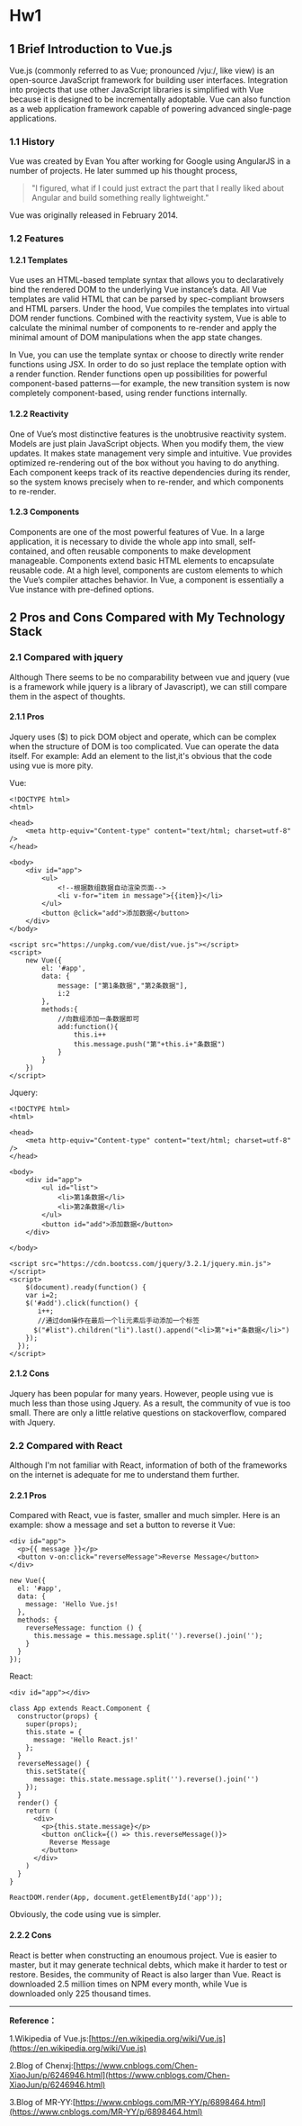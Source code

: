 # Hw1

## 1 Brief Introduction to Vue.js
 Vue.js (commonly referred to as Vue; pronounced /vjuː/, like view) is an open-source JavaScript framework for building user interfaces. Integration into projects that use other JavaScript libraries is simplified with Vue because it is designed to be incrementally adoptable. Vue can also function as a web application framework capable of powering advanced single-page applications.

### 1.1 History
Vue was created by Evan You after working for Google using AngularJS in a number of projects. He later summed up his thought process, 
> "I figured, what if I could just extract the part that I really liked about Angular and build something really lightweight." 

Vue was originally released in February 2014. 

### 1.2 Features
#### 1.2.1 Templates
Vue uses an HTML-based template syntax that allows you to declaratively bind the rendered DOM to the underlying Vue instance’s data. All Vue templates are valid HTML that can be parsed by spec-compliant browsers and HTML parsers. Under the hood, Vue compiles the templates into virtual DOM render functions. Combined with the reactivity system, Vue is able to calculate the minimal number of components to re-render and apply the minimal amount of DOM manipulations when the app state changes. 
    
In Vue, you can use the template syntax or choose to directly write render functions using JSX. In order to do so just replace the template option with a render function. Render functions open up possibilities for powerful component-based patterns — for example, the new transition system is now completely component-based, using render functions internally.

#### 1.2.2 Reactivity
One of Vue’s most distinctive features is the unobtrusive reactivity system. Models are just plain JavaScript objects. When you modify them, the view updates. It makes state management very simple and intuitive. Vue provides optimized re-rendering out of the box without you having to do anything. Each component keeps track of its reactive dependencies during its render, so the system knows precisely when to re-render, and which components to re-render.

#### 1.2.3 Components
Components are one of the most powerful features of Vue. In a large application, it is necessary to divide the whole app into small, self-contained, and often reusable components to make development manageable. Components extend basic HTML elements to encapsulate reusable code. At a high level, components are custom elements to which the Vue’s compiler attaches behavior. In Vue, a component is essentially a Vue instance with pre-defined options.

## 2 Pros and Cons Compared with My Technology Stack
### 2.1 Compared with jquery
Although There seems to be no comparability between vue and jquery (vue is a framework while jquery is a library of Javascript), we can still compare them in the aspect of thoughts.
#### 2.1.1 Pros
Jquery uses ($) to pick DOM object and operate, which can be complex when the structure of DOM is too complicated. Vue can operate the data itself.
For example: Add an element to the list,it's obvious that the code using vue is more pity.

Vue:
```
<!DOCTYPE html>
<html>

<head>
    <meta http-equiv="Content-type" content="text/html; charset=utf-8" />
</head>

<body>
    <div id="app">
        <ul>
            <!--根据数组数据自动渲染页面-->
            <li v-for="item in message">{{item}}</li>
        </ul>
        <button @click="add">添加数据</button>
    </div>
</body>

<script src="https://unpkg.com/vue/dist/vue.js"></script>
<script>
    new Vue({
        el: '#app',
        data: {
            message: ["第1条数据","第2条数据"],
            i:2
        },
        methods:{
            //向数组添加一条数据即可
            add:function(){
                this.i++
                this.message.push("第"+this.i+"条数据")
            }
        }
    })
</script>
```
Jquery:
```
<!DOCTYPE html>
<html>

<head>
    <meta http-equiv="Content-type" content="text/html; charset=utf-8" />
</head>

<body>
    <div id="app">
        <ul id="list">
            <li>第1条数据</li>
            <li>第2条数据</li>
        </ul>
        <button id="add">添加数据</button>
    </div>

</body>

<script src="https://cdn.bootcss.com/jquery/3.2.1/jquery.min.js"></script>
<script>
    $(document).ready(function() {  
    var i=2;
    $('#add').click(function() { 
       i++; 
       //通过dom操作在最后一个li元素后手动添加一个标签
      $("#list").children("li").last().append("<li>第"+i+"条数据</li>")
    });  
  }); 
</script>
```
#### 2.1.2 Cons
Jquery has been popular for many years. However, people using vue is much less than those using Jquery. As a result, the community of vue is too small. There are only a little relative questions on stackoverflow, compared with Jquery.

### 2.2 Compared with React
Although I'm not familiar with React, information of both of the frameworks on the internet is adequate for me to understand them further.

#### 2.2.1 Pros
Compared with React, vue is faster, smaller and much simpler.
Here is an example: show a message and set a button to reverse it
Vue:
```
<div id="app">
  <p>{{ message }}</p>
  <button v-on:click="reverseMessage">Reverse Message</button>
</div>

new Vue({
  el: '#app',
  data: {
    message: 'Hello Vue.js!
  },
  methods: {
    reverseMessage: function () {
      this.message = this.message.split('').reverse().join('');
    }
  }
});
```
React:
```
<div id="app"></div>

class App extends React.Component {
  constructor(props) {
    super(props);
    this.state = {
      message: 'Hello React.js!'
    };
  }
  reverseMessage() {
    this.setState({ 
      message: this.state.message.split('').reverse().join('') 
    });
  }
  render() {
    return (
      <div>
        <p>{this.state.message}</p>
        <button onClick={() => this.reverseMessage()}>
          Reverse Message
        </button>
      </div>
    )
  }
}

ReactDOM.render(App, document.getElementById('app'));
```
Obviously, the code using vue is simpler.
#### 2.2.2 Cons
React is better when constructing an enoumous project. Vue is easier to master, but it may generate technical debts, which make it harder to test or restore.
Besides, the community of React is also larger than Vue. React is downloaded 2.5 million times on NPM every month, while Vue is downloaded only 225 thousand times.

---
**Reference：**

1.Wikipedia of Vue.js:[https://en.wikipedia.org/wiki/Vue.js](https://en.wikipedia.org/wiki/Vue.js)

2.Blog of Chenxj:[https://www.cnblogs.com/Chen-XiaoJun/p/6246946.html](https://www.cnblogs.com/Chen-XiaoJun/p/6246946.html)

3.Blog of MR-YY:[https://www.cnblogs.com/MR-YY/p/6898464.html](https://www.cnblogs.com/MR-YY/p/6898464.html)
